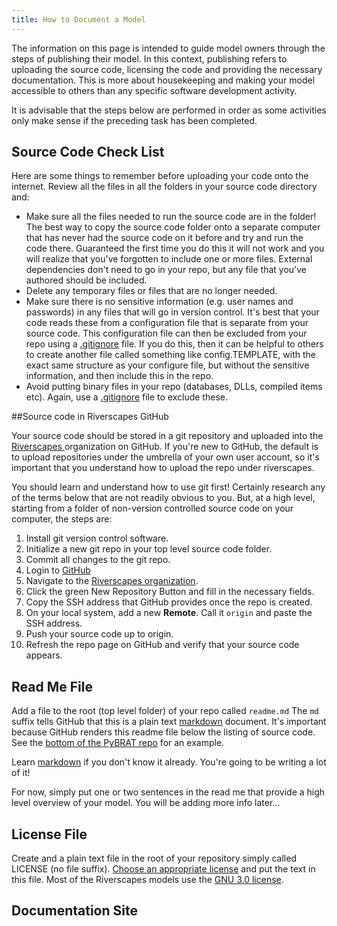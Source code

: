 ```yaml
---
title: How to Document a Model
---
```


The information on this page is intended to guide model owners through the steps of publishing their model. In this context, publishing refers to uploading the source code, licensing the code and providing the necessary documentation. This is more about housekeeping and making your model accessible to others than any specific software development activity. 

It is advisable that the steps below are performed in order as some activities only make sense if the preceding task has been completed.

## Source Code Check List

Here are some things to remember before uploading your code onto the internet. Review all the files in all the folders in your source code directory and:

* Make sure all the files needed to run the source code are in the folder! The best way to copy the source code folder onto a separate computer that has never had the source code on it before and try and run the code there. Guaranteed the first time you do this it will not work and you will realize that you've forgotten to include one or more files. External dependencies don't need to go in your repo, but any file that you've authored should be included.
* Delete any temporary files or files that are no longer needed.
* Make sure there is no sensitive information (e.g. user names and passwords) in any files that will go in version control. It's best that your code reads these from a configuration file that is separate from your source code. This configuration file can then be excluded from your repo using a [.gitignore](https://help.github.com/articles/ignoring-files/) file. If you do this, then it can be helpful to others to create another file called something like config.TEMPLATE, with the exact same structure as your configure file, but without the sensitive information, and then include this in the repo. 
* Avoid putting binary files in your repo (databases, DLLs, compiled items etc). Again, use a [.gitignore](https://help.github.com/articles/ignoring-files/) file to exclude these.

##Source code in Riverscapes GitHub

Your source code should be stored in a git repository and uploaded into the [Riverscapes ](https://github.com/orgs/Riverscapes/dashboard) organization on GitHub. If you're new to GitHub, the default is to upload repositories under the umbrella of your own user account, so it's important that you understand how to upload the repo under riverscapes.

You should learn and understand how to use git first! Certainly research any of the terms below that are not readily obvious to you. But, at a high level, starting from a folder of non-version controlled source code on your computer, the steps are:

1. Install git version control software. 
2. Initialize a new git repo in your top level source code folder.
3. Commit all changes to the git repo.
4. Login to [GitHub](http://github.com)
5. Navigate to the [Riverscapes organization](https://github.com/orgs/Riverscapes/dashboard).
6. Click the green New Repository Button and fill in the necessary fields.
7. Copy the SSH address that GitHub provides once the repo is created.
8. On your local system, add a new **Remote**. Call it `origin` and paste the SSH address.
9. Push your source code up to origin.
10. Refresh the repo page on GitHub and verify that your source code appears.

## Read Me File

Add a file to the root (top level folder) of your repo called `readme.md` The `md` suffix tells GitHub that this is a plain text [markdown](https://github.com/adam-p/markdown-here/wiki/Markdown-Cheatsheet) document. It's important because GitHub renders this readme file below the listing of source code. See the [bottom of the PyBRAT repo](https://github.com/Riverscapes/pyBRAT) for an example.

Learn [markdown](https://github.com/adam-p/markdown-here/wiki/Markdown-Cheatsheet) if you don't know it already. You're going to be writing a lot of it!

For now, simply put one or two sentences in the read me that provide a high level overview of your model. You will be adding more info later...

## License File

Create and a plain text file in the root of your repository simply called LICENSE (no file suffix). [Choose an appropriate license](https://choosealicense.com/) and put the text in this file. Most of the Riverscapes models use the [GNU 3.0 license](https://www.gnu.org/licenses/gpl-3.0.en.html).

## Documentation Site








